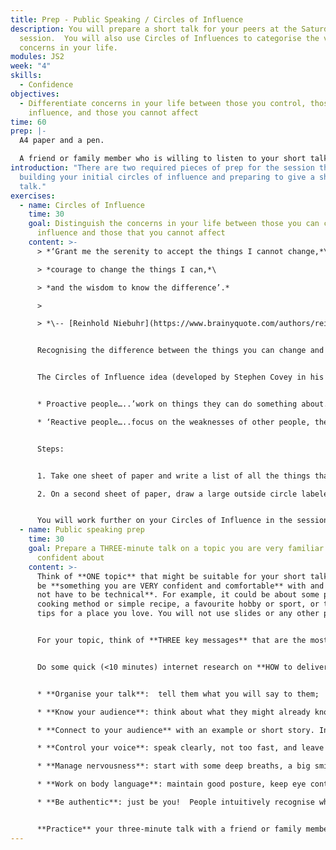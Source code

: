 ```yaml
---
title: Prep - Public Speaking / Circles of Influence
description: You will prepare a short talk for your peers at the Saturday
  session.  You will also use Circles of Influences to categorise the various
  concerns in your life.
modules: JS2
week: "4"
skills:
  - Confidence
objectives:
  - Differentiate concerns in your life between those you control, those you can
    influence, and those you cannot affect
time: 60
prep: |-
  A4 paper and a pen.

  A friend or family member who is willing to listen to your short talk
introduction: "There are two required pieces of prep for the session this week:
  building your initial circles of influence and preparing to give a short
  talk."
exercises:
  - name: Circles of Influence
    time: 30
    goal: Distinguish the concerns in your life between those you can control or
      influence and those that you cannot affect
    content: >-
      > *‘Grant me the serenity to accept the things I cannot change,*\

      > *courage to change the things I can,*\

      > *and the wisdom to know the difference’.* 

      >

      > *\-- [Reinhold Niebuhr](https://www.brainyquote.com/authors/reinhold-niebuhr-quotes)*


      Recognising the difference between the things you can change and those you can’t will help you build your resilience. At times, we all focus on things that affect us but that we cannot control or even influence. This reduces our resilience because we expend energy on things we cannot change instead of investing it in the things over which we do have control. 


      The Circles of Influence idea (developed by Stephen Covey in his book The 7 Habits of Highly Effective People) can help you identify which things in your life you can control or influence and which you can’t. 


      * Proactive people…..’work on things they can do something about. The nature of their energy is positive, enlarging and magnifying’ 

      * ‘Reactive people…..focus on the weaknesses of other people, the problems in the environment, and the circumstances over which they have no control. Their focus results in blaming and accusing attitudes, …and increased feelings of victimisation.’ 


      Steps:


      1. Take one sheet of paper and write a list of all the things that concern you and you spend time thinking about.  This could include your career, finances, health and that of your family and friends, national or global politics, the environment… Anything that can cause you worry.

      2. On a second sheet of paper, draw a large outside circle labeled “Circle of Concern”, inside that a smaller circle labelled “Circle of Influence”, and inside that another circle labelled “Circle of Control”.  Copy your concerns from the first sheet of paper into the appropriate area of your Circles of Influence. ![](https://lh5.googleusercontent.com/kgQr1ol1MBH38-EQ6HwVRQwW22LmlXSC6ujGzPRQDsJCHz2dw8pv7qTx2fMZfoM11d0oByNjEvcc4ESQzxGrZ_2Ql5qLiSF6CHHgx13qGppBgNbf3wA-tELNkMh8dFVJ2mdu8gXKLEf-JFcuXrdWIAk)


      You will work further on your Circles of Influence in the session on Saturday, so make sure you bring it with you.
  - name: Public speaking prep
    time: 30
    goal: Prepare a THREE-minute talk on a topic you are very familiar with and
      confident about
    content: >-
      Think of **ONE topic** that might be suitable for your short talk. It must
      be **something you are VERY confident and comfortable** with and **does
      not have to be technical**. For example, it could be about some particular
      cooking method or simple recipe, a favourite hobby or sport, or tourist
      tips for a place you love. You will not use slides or any other props.  


      For your topic, think of **THREE key messages** that are the most important. *For example, if your topic was “How to create the perfect poached egg”, your three messages might be: 1) how to prepare the water; 2) the best way to crack the egg; 3) how long to cook it.*


      Do some quick (<10 minutes) internet research on **HOW to deliver short talks** to small groups.  Some things you might consider:


      * **Organise your talk**:  tell them what you will say to them;

      * **Know your audience**: think about what they might already know and what is important for them to understand from your talk.

      * **Connect to your audience** with an example or short story. Interact with them by asking closed questions.

      * **Control your voice**: speak clearly, not too fast, and leave pauses for your audience to think.

      * **Manage nervousness**: start with some deep breaths, a big smile, and focus on your message, not you.

      * **Work on body language**: maintain good posture, keep eye contact, and use hand gestures.

      * **Be authentic**: just be you!  People intuitively recognise when someone is just talking as their natural, authentic self, and they will trust and connect with you better.


      **Practice** your three-minute talk with a friend or family member. C**heck that it takes three minutes or less**. Ask your friend what they liked about your talk, and one thing that might improve it.
---
```

